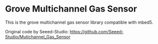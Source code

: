 Grove Multichannel Gas Sensor
=============================

This is the grove multichannel gas sensor library compatible with mbed5.

Original code by Seeed-Studio: https://github.com/Seeed-Studio/Mutichannel_Gas_Sensor
